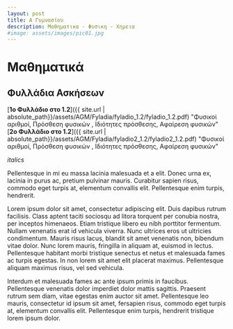 ```yaml
---
layout: post
title: Α Γυμνασίου
description: Μαθηματικα - Φυσικη - Χημεια
#image: assets/images/pic01.jpg
---
```


# Μαθηματικά

## Φυλλάδια Ασκήσεων

[**1o Φυλλάδιο στο 1.2**]({{ site.url | absolute_path}}/assets/AGM/Fyladia/fyladio_1.2/fyladio_1.2.pdf)  "Φυσικοί αριθμοί, Πρόσθεση φυσικών , Ιδιότητες πρόσθεσης, Αφαίρεση φυσικών"
[**2o Φυλλάδιο στο 1.2**]({{ site.url | absolute_path}}/assets/AGM/Fyladia/fyladio2_1.2/fyladio2_1.2.pdf)  "Φυσικοί αριθμοί, Πρόσθεση φυσικών , Ιδιότητες πρόσθεσης, Αφαίρεση φυσικών"

*italics*

Pellentesque in mi eu massa lacinia malesuada et a elit. Donec urna ex, lacinia in purus ac, pretium pulvinar mauris. 
Curabitur sapien risus, commodo eget turpis at, elementum convallis elit. Pellentesque enim turpis, hendrerit.

Lorem ipsum dolor sit amet, consectetur adipiscing elit. Duis dapibus rutrum facilisis. 
Class aptent taciti sociosqu ad litora torquent per conubia nostra, per inceptos himenaeos. Etiam tristique libero eu nibh porttitor fermentum. 
Nullam venenatis erat id vehicula viverra. Nunc ultrices eros ut ultricies condimentum. 
Mauris risus lacus, blandit sit amet venenatis non, bibendum vitae dolor. Nunc lorem mauris, fringilla in aliquam at, euismod in lectus. 
Pellentesque habitant morbi tristique senectus et netus et malesuada fames ac turpis egestas. In non lorem sit amet elit placerat maximus. 
Pellentesque aliquam maximus risus, vel sed vehicula.

Interdum et malesuada fames ac ante ipsum primis in faucibus. Pellentesque venenatis dolor imperdiet dolor mattis sagittis. 
Praesent rutrum sem diam, vitae egestas enim auctor sit amet. Pellentesque leo mauris, consectetur id ipsum sit amet, fersapien risus, commodo eget turpis at, elementum convallis elit. 
Pellentesque enim turpis, hendrerit tristique lorem ipsum dolor.